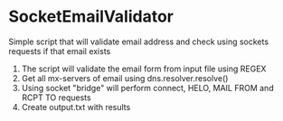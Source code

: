 # SocketEmailValidator
Simple script that will validate email address and check using sockets requests if that email exists
1) The script will validate the email form from input file using REGEX
2) Get all mx-servers of email using dns.resolver.resolve()
3) Using socket "bridge" will perform connect, HELO, MAIL FROM and RCPT TO requests
4) Create output.txt with results
